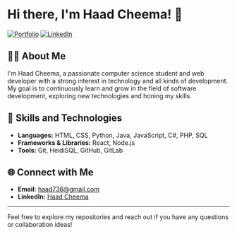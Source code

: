 # Hi there, I'm Haad Cheema! 👋

[![Portfolio](https://img.shields.io/badge/Portfolio-haaddev.netlify.app-1abc9c)](https://haaddev.netlify.app/)
[![LinkedIn](https://img.shields.io/badge/LinkedIn-Haad%20Cheema-blue)](https://www.linkedin.com/in/haad-cheema-931105241/)

## 👨‍💻 About Me

I'm Haad Cheema, a passionate computer science student and web developer with a strong interest in technology and all kinds of development. My goal is to continuously learn and grow in the field of software development, exploring new technologies and honing my skills.

## 🚀 Skills and Technologies

- **Languages:** HTML, CSS, Python, Java, JavaScript, C#, PHP, SQL
- **Frameworks & Libraries:** React, Node.js
- **Tools:** Git, HeidiSQL, GitHub, GitLab

## 🌐 Connect with Me

- **Email:** [haad736@gmail.com](mailto:haad736@gmail.com)
- **LinkedIn:** [Haad Cheema](https://www.linkedin.com/in/haad-cheema-931105241/)

---

Feel free to explore my repositories and reach out if you have any questions or collaboration ideas!


<!--


## Hi there 👋
**Haad1000/Haad1000** is a ✨ _special_ ✨ repository because its `README.md` (this file) appears on your GitHub profile.

Here are some ideas to get you started:

- 🔭 I’m currently working on ...
- 🌱 I’m currently learning ...
- 👯 I’m looking to collaborate on ...
- 🤔 I’m looking for help with ...
- 💬 Ask me about ...
- 📫 How to reach me: ...
- 😄 Pronouns: ...
- ⚡ Fun fact: ...
-->
